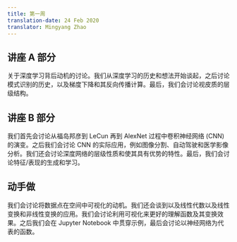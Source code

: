 ```yaml
---
title: 第一周
translation-date: 24 Feb 2020
translator: Mingyang Zhao
---
```


## 讲座 A 部分

关于深度学习背后动机的讨论。我们从深度学习的历史和想法开始谈起，之后讨论模式识别的历史，以及梯度下降和其反向传播计算。最后，我们会讨论视皮质的层级结构。

## 讲座 B 部分

我们首先会讨论从福岛邦彦到 LeCun 再到 AlexNet 过程中卷积神经网络 (CNN) 的演变。之后我们会讨论 CNN 的实际应用，例如图像分割、自动驾驶和医学影像分析。我们还会讨论深度网络的层级性质和使其具有优势的特性。最后，我们会讨论特征/表现的生成和学习。

## 动手做

我们会讨论将数据点在空间中可视化的动机。我们还会谈到以及线性代数以及线性变换和非线性变换的应用。我们会讨论利用可视化来更好的理解函数及其变换效果。之后我们会在 Jupyter Notebook 中贯穿示例，最后会讨论以神经网络为代表的函数。
